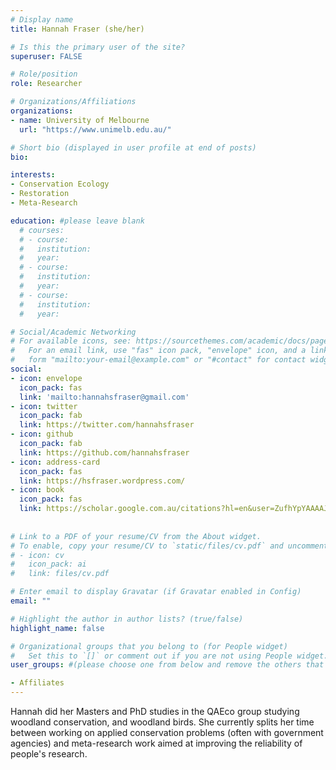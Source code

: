 ```yaml
---
# Display name
title: Hannah Fraser (she/her)

# Is this the primary user of the site?
superuser: FALSE

# Role/position
role: Researcher

# Organizations/Affiliations
organizations:
- name: University of Melbourne
  url: "https://www.unimelb.edu.au/"

# Short bio (displayed in user profile at end of posts)
bio: 

interests:
- Conservation Ecology
- Restoration
- Meta-Research

education: #please leave blank
  # courses:
  # - course:
  #   institution:
  #   year:
  # - course:
  #   institution:
  #   year:
  # - course:
  #   institution:
  #   year:

# Social/Academic Networking
# For available icons, see: https://sourcethemes.com/academic/docs/page-builder/#icons
#   For an email link, use "fas" icon pack, "envelope" icon, and a link in the
#   form "mailto:your-email@example.com" or "#contact" for contact widget.
social:
- icon: envelope
  icon_pack: fas
  link: 'mailto:hannahsfraser@gmail.com'
- icon: twitter
  icon_pack: fab
  link: https://twitter.com/hannahsfraser
- icon: github
  icon_pack: fab
  link: https://github.com/hannahsfraser
- icon: address-card
  icon_pack: fas
  link: https://hsfraser.wordpress.com/
- icon: book
  icon_pack: fas
  link: https://scholar.google.com.au/citations?hl=en&user=ZufhYpYAAAAJ
    
  
# Link to a PDF of your resume/CV from the About widget.
# To enable, copy your resume/CV to `static/files/cv.pdf` and uncomment the lines below.
# - icon: cv
#   icon_pack: ai
#   link: files/cv.pdf

# Enter email to display Gravatar (if Gravatar enabled in Config)
email: ""

# Highlight the author in author lists? (true/false)
highlight_name: false

# Organizational groups that you belong to (for People widget)
#   Set this to `[]` or comment out if you are not using People widget.
user_groups: #(please choose one from below and remove the others that aren't needed)

- Affiliates
---
```



Hannah did her Masters and PhD studies in the QAEco group studying woodland conservation, and woodland birds. She currently splits her time between working on applied conservation problems (often with government agencies) and meta-research work aimed at improving the reliability of people's research.
